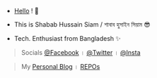 - [Hello](https://sh808siam.github.io) ! 👋

- This is Shabab Hussain Siam / শাবাব হুসাইন সিয়াম 😎

- Tech. Enthusiast from Bangladesh ✨

> Socials [@Facebook](https://www.facebook.com/sh808siam) । [@Twitter](https://www.twitter.com/sh808siam) । [@Insta](https://www.instagram.com/sh808siam)

> My [Personal Blog](https://sh808siam.github.io/Blog/) । [REPOs](https://github.com/sh808siam?tab=repositories)
